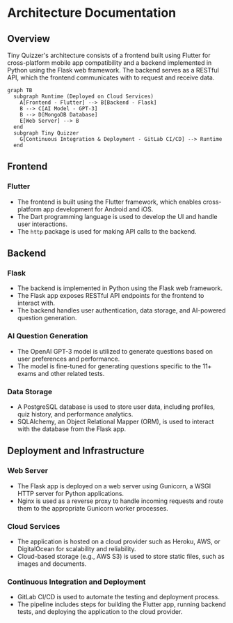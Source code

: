 # Architecture Documentation

## Overview

Tiny Quizzer's architecture consists of a frontend built using Flutter for cross-platform mobile app compatibility and a backend implemented in Python using the Flask web framework. The backend serves as a RESTful API, which the frontend communicates with to request and receive data.

```mermaid
graph TB
  subgraph Runtime (Deployed on Cloud Services)
    A[Frontend - Flutter] --> B[Backend - Flask]
    B --> C[AI Model - GPT-3]
    B --> D[MongoDB Database]
    E[Web Server] --> B
  end
  subgraph Tiny Quizzer
    G[Continuous Integration & Deployment - GitLab CI/CD] --> Runtime
  end

  ```

## Frontend

### Flutter

-   The frontend is built using the Flutter framework, which enables cross-platform app development for Android and iOS.
-   The Dart programming language is used to develop the UI and handle user interactions.
-   The `http` package is used for making API calls to the backend.

## Backend

### Flask

-   The backend is implemented in Python using the Flask web framework.
-   The Flask app exposes RESTful API endpoints for the frontend to interact with.
-   The backend handles user authentication, data storage, and AI-powered question generation.

### AI Question Generation

-   The OpenAI GPT-3 model is utilized to generate questions based on user preferences and performance.
-   The model is fine-tuned for generating questions specific to the 11+ exams and other related tests.

### Data Storage

-   A PostgreSQL database is used to store user data, including profiles, quiz history, and performance analytics.
-   SQLAlchemy, an Object Relational Mapper (ORM), is used to interact with the database from the Flask app.

## Deployment and Infrastructure

### Web Server

-   The Flask app is deployed on a web server using Gunicorn, a WSGI HTTP server for Python applications.
-   Nginx is used as a reverse proxy to handle incoming requests and route them to the appropriate Gunicorn worker processes.

### Cloud Services

-   The application is hosted on a cloud provider such as Heroku, AWS, or DigitalOcean for scalability and reliability.
-   Cloud-based storage (e.g., AWS S3) is used to store static files, such as images and documents.

### Continuous Integration and Deployment

-   GitLab CI/CD is used to automate the testing and deployment process.
-   The pipeline includes steps for building the Flutter app, running backend tests, and deploying the application to the cloud provider.
